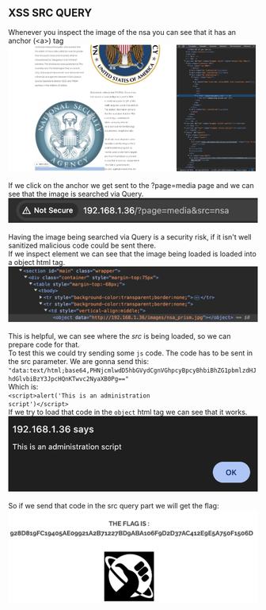 ## XSS SRC QUERY

Whenever you inspect the image of the nsa you can see that it has an anchor (\<a>) tag</br>
<img src="./imgs/1.png" width="500"></br></br>
If we click on the anchor we get sent to the ?page=media page and we can see that the image is searched via Query.</br>
<img src="./imgs/2.png"></br></br>
Having the image being searched via Query is a security risk, if it isn't well sanitized malicious code could be sent there.</br>
If we inspect element we can see that the image being loaded is loaded into a object html tag.</br>
<img src="./imgs/3.png"></br></br>
This is helpful, we can see where the <i>src</i> is being loaded, so we can prepare code for that.</br>
To test this we could try sending some <code>js</code> code. The code has to be sent in the src parameter. We are gonna send this:</br>
<code>"data:text/html;base64,PHNjcmlwdD5hbGVydCgnVGhpcyBpcyBhbiBhZG1pbmlzdHJhdGlvbiBzY3JpcHQnKTwvc2NyaXB0Pg=="</code></br>
Which is:</br>
<code>\<script>alert('This is an administration script')\</script></code></br>
If we try to load that code in the <code>object</code> html tag we can see that it works.</br>
<img src="./imgs/4.png"></br></br>
So if we send that code in the src query part we will get the flag:
<img src="./imgs/5.png"></br></br>

